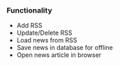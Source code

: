 ### Functionality
* Add RSS
* Update/Delete RSS
* Load news from RSS
* Save news in database for offline
* Open news article in browser
